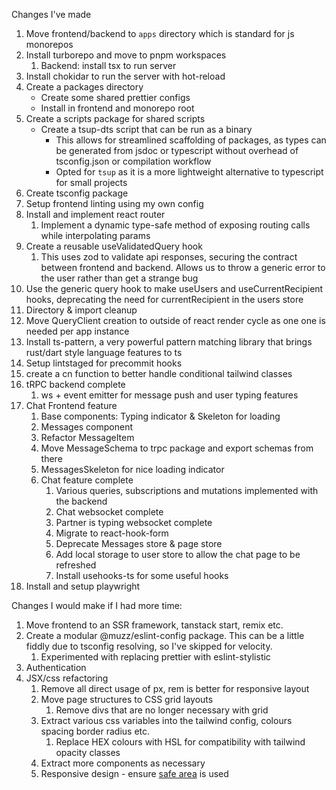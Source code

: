 Changes I've made

1. Move frontend/backend to `apps` directory which is standard for js monorepos
1. Install turborepo and move to pnpm workspaces
   1. Backend: install tsx to run server
1. Install chokidar to run the server with hot-reload
1. Create a packages directory
   - Create some shared prettier configs
   - Install in frontend and monorepo root
1. Create a scripts package for shared scripts
   - Create a tsup-dts script that can be run as a binary
     - This allows for streamlined scaffolding of packages, as types can be generated from jsdoc or typescript without overhead of tsconfig.json or compilation workflow
     - Opted for `tsup` as it is a more lightweight alternative to typescript for small projects
1. Create tsconfig package
1. Setup frontend linting using my own config
1. Install and implement react router
   1. Implement a dynamic type-safe method of exposing routing calls while interpolating params
1. Create a reusable useValidatedQuery hook
   1. This uses zod to validate api responses, securing the contract between frontend and backend. Allows us to throw a generic error to the user rather than get a strange bug
1. Use the generic query hook to make useUsers and useCurrentRecipient hooks, deprecating the need for currentRecipient in the users store
1. Directory & import cleanup
1. Move QueryClient creation to outside of react render cycle as one one is needed per app instance
1. Install ts-pattern, a very powerful pattern matching library that brings rust/dart style language features to ts
1. Setup lintstaged for precommit hooks
1. create a cn function to better handle conditional tailwind classes
1. tRPC backend complete
   1. ws + event emitter for message push and user typing features
1. Chat Frontend feature
   1. Base components: Typing indicator & Skeleton for loading
   1. Messages component
   1. Refactor MessageItem
   1. Move MessageSchema to trpc package and export schemas from there
   1. MessagesSkeleton for nice loading indicator
   1. Chat feature complete
      1. Various queries, subscriptions and mutations implemented with the backend
      2. Chat websocket complete
      3. Partner is typing websocket complete
      4. Migrate to react-hook-form
      5. Deprecate Messages store & page store
      6. Add local storage to user store to allow the chat page to be refreshed
      7. Install usehooks-ts for some useful hooks
1. Install and setup playwright

Changes I would make if I had more time:

1. Move frontend to an SSR framework, tanstack start, remix etc.
2. Create a modular @muzz/eslint-config package. This can be a little fiddly due to tsconfig resolving, so I've skipped for velocity.
   1. Experimented with replacing prettier with eslint-stylistic
3. Authentication
4. JSX/css refactoring
   1. Remove all direct usage of px, rem is better for responsive layout
   2. Move page structures to CSS grid layouts
      1. Remove divs that are no longer necessary with grid
   3. Extract various css variables into the tailwind config, colours spacing border radius etc.
      1. Replace HEX colours with HSL for compatibility with tailwind opacity classes
   4. Extract more components as necessary
   5. Responsive design - ensure [safe area](https://developer.mozilla.org/en-US/docs/Web/CSS/env) is used
